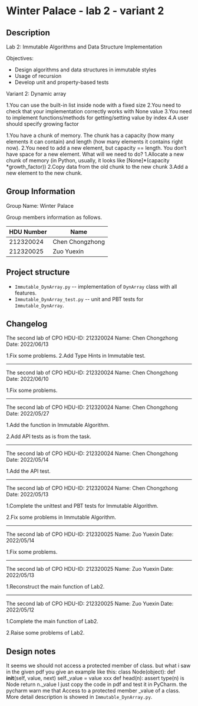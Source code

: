 # Winter Palace - lab 2 - variant 2

## Description

Lab 2: Immutable Algorithms and Data Structure Implementation

Objectives:

- Design algorithms and data structures in immutable styles
- Usage of recursion
- Develop unit and property-based tests

Variant 2:  Dynamic array

1.You can use the built-in list inside node with a fixed size
2.You need to check that your implementation correctly works
with None value
3.You need to implement functions/methods for getting/setting
value by index
4.A user should specify growing factor

1.You have a chunk of memory. The chunk has a capacity
(how many elements it can contain) and length
(how many elements it contains right now).
2.You need to add a new element, but capacity == length.
  You don’t have space for a new element. What will we need to do?
  1.Allocate a new chunk of memory (in Python, usually,
  it looks like [None]*(capacity *growth_factor))
  2.Copy data from the old chunk to the new chunk
  3.Add a new element to the new chunk.

## Group Information

Group Name: Winter Palace

Group members information as follows.

| HDU Number | Name            |
| ---------- | --------------- |
| 212320024  | Chen Chongzhong |
| 212320025  | Zuo Yuexin      |

## Project structure

- `Immutable_DynArray.py` -- implementation of `DynArray` class with all features.
- `Immutable_DynArray_test.py` -- unit and PBT tests for `Immutable_DynArray`.

## Changelog

The second lab of CPO
HDU-ID: 212320024
Name: Chen Chongzhong
Date: 2022/06/13

1.Fix some problems.
2.Add Type Hints in Immutable test.

---

The second lab of CPO
HDU-ID: 212320024
Name: Chen Chongzhong
Date: 2022/06/10

1.Fix some problems.

---

The second lab of CPO
HDU-ID: 212320024
Name: Chen Chongzhong
Date: 2022/05/27

1.Add the function in Immutable Algorithm.

2.Add API tests as is from the task.

---

The second lab of CPO
HDU-ID: 212320024
Name: Chen Chongzhong
Date: 2022/05/14

1.Add the API test.

---

The second lab of CPO
HDU-ID: 212320024
Name: Chen Chongzhong
Date: 2022/05/13

1.Complete the unittest and PBT tests for Immutable Algorithm.

2.Fix some problems in Immutable Algorithm.

---

The second lab of CPO
HDU-ID: 212320025
Name: Zuo Yuexin
Date: 2022/05/14

1.Fix some problems.

---

The second lab of CPO
HDU-ID: 212320025
Name: Zuo Yuexin
Date: 2022/05/13

1.Reconstruct the main function of Lab2.

---

The second lab of CPO
HDU-ID: 212320025
Name: Zuo Yuexin
Date: 2022/05/12

1.Complete the main function of Lab2.

2.Raise some problems of Lab2.

## Design notes

It seems we should not access a protected member of class.
but what i saw in the given pdf you give an example like this:
  class Node(object):
    def __init__(self, value, next)
      self._value = value
      xxx
    def head(n):
      assert type(n) is Node
      return n._value
I just copy the code in pdf and test it in PyCharm.
the pycharm warn me that Access to a protected member _value of a class.
More detail description is showed in `Immutable_DynArray.py`.

